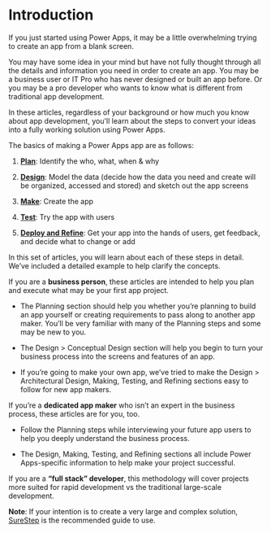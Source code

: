 Introduction
============

If you just started using Power Apps, it may be a little overwhelming trying to
create an app from a blank screen.

You may have some idea in your mind but have not fully thought through all the
details and information you need in order to create an app. You may be a
business user or IT Pro who has never designed or built an app before. Or you
may be a pro developer who wants to know what is different from traditional app
development.

In these articles, regardless of your background or how much you know about app
development, you'll learn about the steps to convert your ideas into a fully
working solution using Power Apps.

The basics of making a Power Apps app are as follows:

1. [**Plan**](planning-phase.md): Identify the who, what, when & why

2. [**Design**](planning-phase.md): Model the data (decide how the data you need and create will be
    organized, accessed and stored) and sketch out the app screens

3. [**Make**](making-phase.md): Create the app

4. [**Test**](testing-phase.md): Try the app with users

5. [**Deploy and Refine**](refining-phase.md): Get your app into the hands of users, get feedback,
    and decide what to change or add

In this set of articles, you will learn about each of these steps in detail.
We’ve included a detailed example to help clarify the concepts.

If you are a **business person**, these articles are intended to help you plan
and execute what may be your first app project.

- The Planning section should help you whether you’re planning to build an app
    yourself or creating requirements to pass along to another app maker. You’ll
    be very familiar with many of the Planning steps and some may be new to you.

- The Design \> Conceptual Design section will help you begin to turn your
    business process into the screens and features of an app.

- If you’re going to make your own app, we’ve tried to make the Design \>
    Architectural Design, Making, Testing, and Refining sections easy to follow
    for new app makers.

If you’re a **dedicated app maker** who isn’t an expert in the business process,
these articles are for you, too.

- Follow the Planning steps while interviewing your future app users to help
    you deeply understand the business process.

- The Design, Making, Testing, and Refining sections all include Power
    Apps-specific information to help make your project successful.

If you are a **“full stack” developer**, this methodology will cover projects
more suited for rapid development vs the traditional large-scale development.

**Note**: If your intention is to create a very large and complex solution,
[SureStep](https://mbs.microsoft.com/customersource/Global/SureStep) is the
recommended guide to use.
